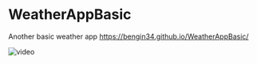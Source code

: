 # WeatherAppBasic
Another basic weather app
 https://bengin34.github.io/WeatherAppBasic/


![video](https://user-images.githubusercontent.com/118957608/215514463-aa4a219c-12f9-4448-ad10-bbf5b903bd86.gif)
